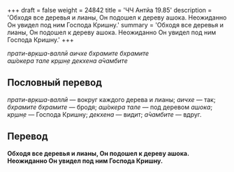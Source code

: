 +++
draft = false
weight = 24842
title = 'ЧЧ Антйа 19.85'
description = 'Обходя все деревья и лианы, Он подошел к дереву ашока. Неожиданно Он увидел под ним Господа Кришну.'
summary = 'Обходя все деревья и лианы, Он подошел к дереву ашока. Неожиданно Он увидел под ним Господа Кришну.'
+++

_прати-вр̣кша-валлӣ аичхе бхрамите бхрамите  
аш́окера тале кр̣шн̣е декхена а̄чамбите_

## Пословный перевод

_прати_\-_вр̣кша_\-_валлӣ_ — вокруг каждого дерева и лианы; _аичхе_ — так; _бхрамите_ _бхрамите_ — бродя; _аш́окера_ _тале_ — под деревом _ашока_; _кр̣шн̣е_ — Господа Кришну; _декхена_ — видит; _а̄чамбите_ — вдруг.

## Перевод

**Обходя все деревья и лианы, Он подошел к дереву ашока. Неожиданно Он увидел под ним Господа Кришну.**
